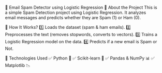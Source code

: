 📧 Email Spam Detector using Logistic Regression
🔹 About the Project
This is a simple Spam Detection project using Logistic Regression. It analyzes email messages and predicts whether they are Spam (1) or Ham (0).

🔹 How It Works?
1️⃣ Loads the dataset (spam & ham emails).
2️⃣ Preprocesses the text (removes stopwords, converts to vectors).
3️⃣ Trains a Logistic Regression model on the data.
4️⃣ Predicts if a new email is Spam or Not.

🔹 Technologies Used
✅ Python 🐍
✅ Scikit-learn 🤖
✅ Pandas & NumPy 📊
✅ Matplotlib 📉